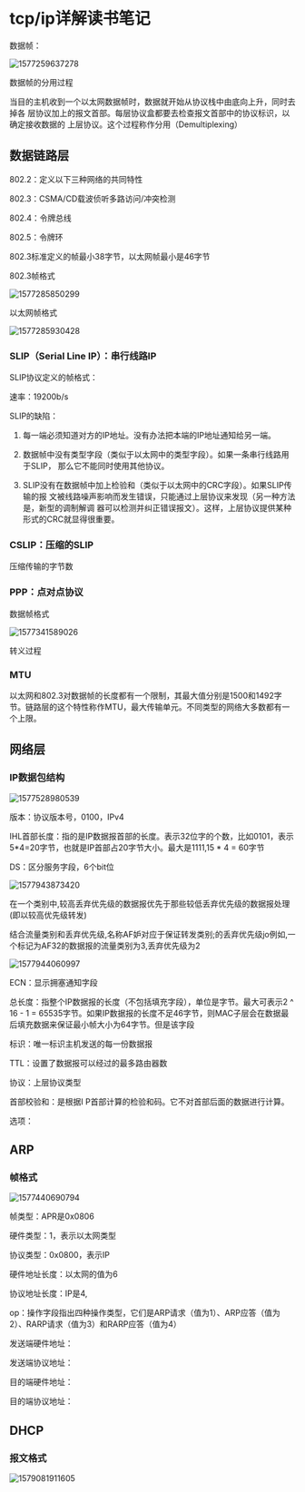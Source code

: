 # tcp/ip详解读书笔记

数据帧：

![1577259637278](images/1577259637278.png)

数据帧的分用过程

当目的主机收到一个以太网数据帧时，数据就开始从协议栈中由底向上升，同时去掉各
层协议加上的报文首部。每层协议盒都要去检查报文首部中的协议标识，以确定接收数据的
上层协议。这个过程称作分用（Demultiplexing）

## 数据链路层

802.2：定义以下三种网络的共同特性

802.3：CSMA/CD载波侦听多路访问/冲突检测

802.4：令牌总线

802.5：令牌环

802.3标准定义的帧最小38字节，以太网帧最小是46字节

802.3帧格式

![1577285850299](images/1577285850299.png)

以太网帧格式

![1577285930428](images/1577285930428.png)

### SLIP（Serial Line IP）：串行线路IP

SLIP协议定义的帧格式：

速率：19200b/s

SLIP的缺陷：

1. 每一端必须知道对方的IP地址。没有办法把本端的IP地址通知给另一端。

2. 数据帧中没有类型字段（类似于以太网中的类型字段）。如果一条串行线路用于SLIP，
   那么它不能同时使用其他协议。

3. SLIP没有在数据帧中加上检验和（类似于以太网中的CRC字段）。如果SLIP传输的报
   文被线路噪声影响而发生错误，只能通过上层协议来发现（另一种方法是，新型的调制解调
   器可以检测并纠正错误报文）。这样，上层协议提供某种形式的CRC就显得很重要。

### CSLIP：压缩的SLIP

压缩传输的字节数

### PPP：点对点协议

数据帧格式

![1577341589026](images/1577341589026.png)

转义过程

### MTU

以太网和802.3对数据帧的长度都有一个限制，其最大值分别是1500和1492字节。链路层的这个特性称作MTU，最大传输单元。不同类型的网络大多数都有一个上限。

## 网络层

### IP数据包结构

![1577528980539](images/1577528980539.png)

版本：协议版本号，0100，IPv4

IHL首部长度：指的是IP数据报首部的长度。表示32位字的个数，比如0101，表示5*4=20字节，也就是IP首部占20字节大小。最大是1111,15 * 4 = 60字节

DS：区分服务字段，6个bit位

![1577943873420](images/1577943873420.png)

在一个类别中,较高丢弃优先级的数据报优先于那些较低丢弃优先级的数据报处理(即以较高优先级转发)

结合流量类别和丢弃优先级,名称AF妒对应于保证转发类别;的丢弃优先级jo例如,一个标记为AF32的数据报的流量类别为3,丢弃优先级为2

![1577944060997](images/1577944060997.png)

ECN：显示拥塞通知字段

总长度：指整个IP数据报的长度（不包括填充字段），单位是字节。最大可表示2 ^ 16 - 1 = 65535字节。如果IP数据报的长度不足46字节，则MAC子层会在数据最后填充数据来保证最小帧大小为64字节。但是该字段

标识：唯一标识主机发送的每一份数据报

TTL：设置了数据报可以经过的最多路由器数

协议：上层协议类型

首部校验和：是根据I P首部计算的检验和码。它不对首部后面的数据进行计算。

选项：

## ARP

### 帧格式

![1577440690794](images/1577440690794.png)

帧类型：APR是0x0806

硬件类型：1，表示以太网类型

协议类型：0x0800，表示IP

硬件地址长度：以太网的值为6

协议地址长度：IP是4,

op：操作字段指出四种操作类型，它们是ARP请求（值为1）、ARP应答（值为2）、RARP请求（值为3）和RARP应答（值为4）

发送端硬件地址：

发送端协议地址：

目的端硬件地址：

目的端协议地址：

## DHCP

### 报文格式

![1579081911605](images/1579081911605.png)